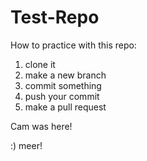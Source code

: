 # Test-Repo

How to practice with this repo:
1. clone it
2. make a new branch
3. commit something 
4. push your commit
5. make a pull request


Cam was here!

:) 
meer!
